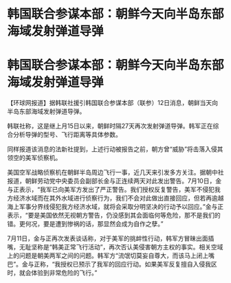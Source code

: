 # 韩国联合参谋本部：朝鲜今天向半岛东部海域发射弹道导弹

# 韩国联合参谋本部：朝鲜今天向半岛东部海域发射弹道导弹

【环球网报道】据韩联社援引韩国联合参谋本部（联参）12日消息，朝鲜当天向半岛东部海域发射弹道导弹。

韩联社称，这是继上月15日以来，朝鲜时隔27天再次发射弹道导弹。韩军正在综合分析导弹的型号、飞行距离等具体参数。

同样报道该消息的法新社提到，上述行动被报告之前，朝方曾“威胁”将击落入侵其领空的美军侦察机。

美国空军战略侦察机在朝鲜半岛周边飞行一事，近几天来引发多方关注。据朝中社报道，朝鲜劳动党中央委员会副部长金与正连续两天对此发出警告。7月10日，金与正表示，“我军已向美军方发出了严正警告。我们授权反复警告，美军不侵犯我方经济水域而在其外水域进行侦察行为，我们不会对此做出直接回应，但若再逾越海上军事分界线侵犯我方经济水域，就将会采取分明坚决的行动予以回应。”金与正表示，“要是美国依然无视朝方警告，仍没感到其会面临何等危险，那不是我们的错。更何况，要是遭到惨祸的话，那显然会成为自作之孽。”

7月11日，金与正再次发表谈话称，对于美军的挑衅性行动，韩军方冒昧出面插嘴，无耻坚称是“韩美正常飞行活动”，再次否认美侵害朝方主权的事实。相关空域上的问题是朝美两军之间的问题。韩军方“流氓切莫妄自尊大，而该马上闭上嘴巴”。金与正称，“我授权已预示了我军的回应行动。如果美军反复擅自入侵我区时，就会体验到非常危险的飞行。”

